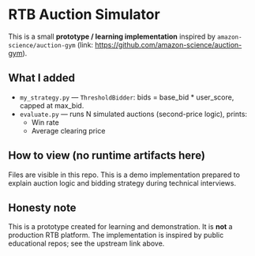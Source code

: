 # RTB Auction Simulator 

This is a small **prototype / learning implementation** inspired by `amazon-science/auction-gym` (link: https://github.com/amazon-science/auction-gym).

## What I added
- `my_strategy.py` — `ThresholdBidder`: bids = base_bid * user_score, capped at max_bid.
- `evaluate.py` — runs N simulated auctions (second-price logic), prints:
  - Win rate
  - Average clearing price

## How to view (no runtime artifacts here)
Files are visible in this repo. This is a demo implementation prepared to explain auction logic and bidding strategy during technical interviews.

## Honesty note
This is a prototype created for learning and demonstration. It is **not** a production RTB platform. The implementation is inspired by public educational repos; see the upstream link above.
